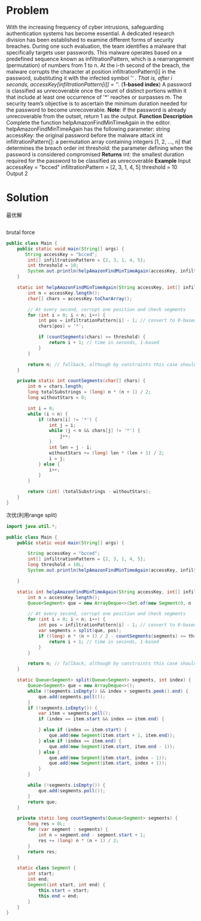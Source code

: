 # Problem

With the increasing frequency of cyber intrusions, safeguarding authentication systems has become essential. A dedicated research division has been established to examine different forms of security breaches. During one such evaluation, the team identifies a malware that specifically targets user passwords.
This malware operates based on a predefined sequence known as infiltrationPattern, which is a rearrangement (permutation) of numbers from 1 to n. At the i-th second of the breach, the malware corrupts the character at position infiltrationPattern[i] in the password, substituting it with the infected symbol '*' . That is, after i seconds, accessKey[infiltrationPattern[i]] = '*'. (**1-based index**)
A password is classified as unrecoverable once the count of distinct portions within it that include at least one occurrence of '*' reaches or surpasses m. The security team’s objective is to ascertain the minimum duration needed for the password to become unrecoverable.
**Note**:
If the password is already unrecoverable from the outset, return 1 as the output.
**Function Description**
Complete the function helpAmazonFindMinTimeAgain in the editor.
helpAmazonFindMinTimeAgain has the following parameter:
string accessKey: the original password before the malware attack
int infiltrationPattern[]: a permutation array containing integers [1, 2, ..., n] that determines the breach order
int threshold: the parameter defining when the password is considered compromised
**Returns**
int: the smallest duration required for the password to be classified as unrecoverable
**Example**
Input
accessKey = "bcced"
infiltrationPattern = [2, 3, 1, 4, 5]
threshold = 10
Output
2

# Solution

最优解

```java

```

brutal force

```java
public class Main {
    public static void main(String[] args) {
       String accessKey = "bcced";
        int[] infiltrationPattern = {2, 3, 1, 4, 5};
        int threshold = 10;
        System.out.println(helpAmazonFindMinTimeAgain(accessKey, infiltrationPattern, threshold));
    }

    static int helpAmazonFindMinTimeAgain(String accessKey, int[] infiltrationPattern, int threshold) {
        int n = accessKey.length();
        char[] chars = accessKey.toCharArray();

        // At every second, corrupt one position and check segments
        for (int i = 0; i < n; i++) {
            int pos = infiltrationPattern[i] - 1; // convert to 0-based index
            chars[pos] = '*';

            if (countSegments(chars) >= threshold) {
                return i + 1; // time in seconds, 1-based
            }
        }

        return n; // fallback, although by constraints this case shouldn't occur
    }

    private static int countSegments(char[] chars) {
        int n = chars.length;
        long totalSubstrings = (long) n * (n + 1) / 2;
        long withoutStars = 0;

        int i = 0;
        while (i < n) {
            if (chars[i] != '*') {
                int j = i;
                while (j < n && chars[j] != '*') {
                    j++;
                }
                int len = j - i;
                withoutStars += (long) len * (len + 1) / 2;
                i = j;
            } else {
                i++;
            }
        }

        return (int) (totalSubstrings - withoutStars);
    }
}
```

次优(利用range split)

```java
import java.util.*;

public class Main {
    public static void main(String[] args) {

        String accessKey = "bcced";
        int[] infiltrationPattern = {2, 3, 1, 4, 5};
        long threshold = 10L;
        System.out.println(helpAmazonFindMinTimeAgain(accessKey, infiltrationPattern, threshold));

    }

    static int helpAmazonFindMinTimeAgain(String accessKey, int[] infiltrationPattern, long threshold) {
        int n = accessKey.length();
        Queue<Segment> que = new ArrayDeque<>(Set.of(new Segment(0, n - 1)));

        // At every second, corrupt one position and check segments
        for (int i = 0; i < n; i++) {
            int pos = infiltrationPattern[i] - 1; // convert to 0-based index
            var segments = split(que, pos);
            if ((long) n * (n + 1) / 2 - countSegments(segments) >= threshold) {
                return i + 1; // time in seconds, 1-based
            }
        }

        return n; // fallback, although by constraints this case shouldn't occur
    }

    static Queue<Segment> split(Queue<Segment> segments, int index) {
        Queue<Segment> que = new ArrayDeque<>();
        while (!segments.isEmpty() && index > segments.peek().end) {
            que.add(segments.poll());
        }
        if (!segments.isEmpty()) {
            var item = segments.poll();
            if (index == item.start && index == item.end) {

            } else if (index == item.start) {
                que.add(new Segment(item.start + 1, item.end));
            } else if (index == item.end) {
                que.add(new Segment(item.start, item.end - 1));
            } else {
                que.add(new Segment(item.start, index - 1));
                que.add(new Segment(item.start, index + 1));
            }
        }

        while (!segments.isEmpty()) {
            que.add(segments.poll());
        }
        return que;
    }

    private static long countSegments(Queue<Segment> segments) {
        long res = 0L;
        for (var segment : segments) {
            int n = segment.end - segment.start + 1;
            res += (long) n * (n + 1) / 2;
        }
        return res;
    }

    static class Segment {
        int start;
        int end;
        Segment(int start, int end) {
            this.start = start;
            this.end = end;
        }
    }
}
```
